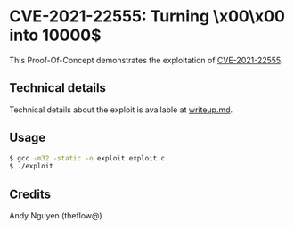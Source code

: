 # CVE-2021-22555: Turning \x00\x00 into 10000$

This Proof-Of-Concept demonstrates the exploitation of [CVE-2021-22555](https://github.com/google/security-research/security/advisories/GHSA-xxx5-8mvq-3528).

## Technical details

Technical details about the exploit is available at [writeup.md](writeup.md).

## Usage

```sh
$ gcc -m32 -static -o exploit exploit.c
$ ./exploit
```

## Credits

Andy Nguyen (theflow@)
